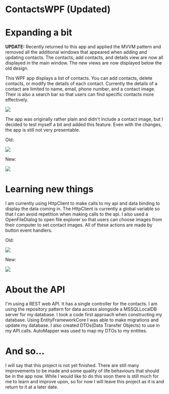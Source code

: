 # ContactsWPF (Updated)

<h1>Expanding a bit</h1>

<p><b>UPDATE:</b> Recently returned to this app and applied the MVVM pattern and removed all the additional windows that appeared when adding and updating contacts. The contacts, add contacts, and details view are now all displayed in the main window. The new views are now displayed below the old design.</p>

<p>This WPF app displays a list of contacts. You can add contacts, delete contacts, or modify the details of each contact. Currently the details of a contact are limited to name, email, phone number, and a contact image. Their is also a search bar so that users can find specific contacts more effectively.</p>

<img src="https://user-images.githubusercontent.com/88408654/195422505-48a69753-21b6-4e0b-8ea6-ba0dfd3f5c75.PNG"/>

<p>The app was originally rather plain and didn't include a contact image, but I decided to test myself a bit and added this feature. Even with the changes, the app is still not very presentable.</p>

<Label>Old:</Label>

<img src="https://user-images.githubusercontent.com/88408654/195425946-c79b46b8-c6d4-432a-b0cf-c4339fd1313a.PNG"/>

<Label>New:</Label>

<img src="https://user-images.githubusercontent.com/88408654/212171516-ed8b04cd-085d-4624-8d7a-56349cbe65fd.PNG"/>

<h1>Learning new things</h1>

<p>I am currently using HttpClient to make calls to my api and data binding to display the data coming in. The HttpClient is currently a global variable so that I can avoid repetition when making calls to the api. I also used a OpenFileDialog to open file explorer so that users can choose images from their computer to set contact images. All of these actions are made by button event handlers.</p>

<Label>Old:</Label>

<img src="https://user-images.githubusercontent.com/88408654/195424976-1079b373-adaa-4cae-ab86-ee9c89fa3136.PNG"/>

<Label>New:</Label>

<img src="https://user-images.githubusercontent.com/88408654/212171532-126caafa-2060-405a-9349-63a56af77551.PNG"/>

<h1>About the API</h1>

<p>I'm using a REST web API. It has a single controller for the contacts. I am using the repository pattern for data access alongside a MSSQLLocalDB server for my database. I took a code first approach when constructing my database. Using EntityFrameworkCore I was able to make migrations and update my database. I also created DTOs(Data Transfer Objects) to use in my API calls. AutoMapper was used to map my DTOs to my entities.</p>

<h1>And so...</h1>

<p>I will say that this project is not yet finished. There are still many improvements to be made and some quality of life behaviours that should be in the app now. While I would like to do this soon there is still much for me to learn and improve upon, so for now I will leave this project as it is and return to it at a later date.</p>
